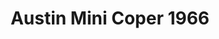 ---
    title: Austin Mini Coper 1966
    slug: Austin-Mini-Coper-1966
    description:
    code: Austin-Mini-Coper-1966
    image: https://cmdiy-archive.s3.us-east-1.amazonaws.com/adverts/images/Austin+Mini+Coper+1966.jpeg
    download: https://cmdiy-archive.s3.us-east-1.amazonaws.com/adverts/documents/Austin+Mini+Coper+1966.pdf
---